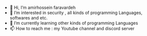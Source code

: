 - 👋 Hi, I’m amirhossein faravardeh
- 👀 I’m interested in security , all kinds of programming Languages, softwares and etc.
- 🌱 I’m currently learning other kinds of programming Languages 
- 📫 How to reach me : my Youtube channel and discord server

<!---
Having fun with tech ...
--->
